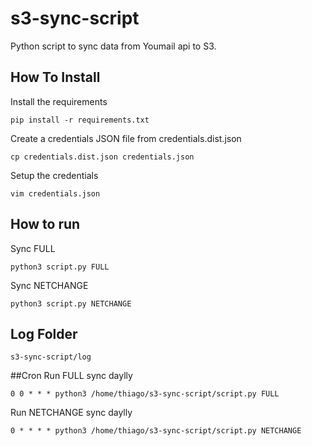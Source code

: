 # s3-sync-script
Python script to sync data from Youmail api to S3.

## How To Install 

Install the requirements
```
pip install -r requirements.txt
```

Create a credentials JSON file from credentials.dist.json
```
cp credentials.dist.json credentials.json
```

Setup the credentials 
```
vim credentials.json
```

## How to run

Sync FULL
```
python3 script.py FULL
```

Sync NETCHANGE
```
python3 script.py NETCHANGE
```

## Log Folder
```
s3-sync-script/log
```

##Cron 
Run FULL sync daylly
```
0 0 * * * python3 /home/thiago/s3-sync-script/script.py FULL
```
Run NETCHANGE sync daylly
```
0 * * * * python3 /home/thiago/s3-sync-script/script.py NETCHANGE
```